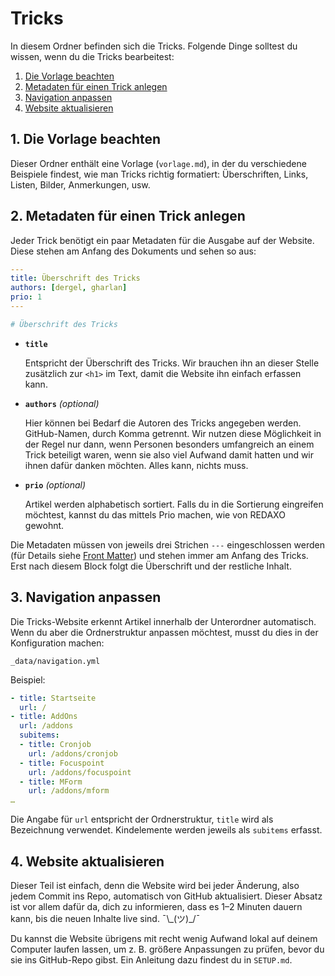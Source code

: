 # Tricks

In diesem Ordner befinden sich die Tricks. Folgende Dinge solltest du wissen, wenn du die Tricks bearbeitest:

1. [Die Vorlage beachten](./#vorlage)
2. [Metadaten für einen Trick anlegen](./#metadaten)
3. [Navigation anpassen](./#navigation)
4. [Website aktualisieren](./#website-update)

## 1. Die Vorlage beachten

Dieser Ordner enthält eine Vorlage \(`vorlage.md`\), in der du verschiedene Beispiele findest, wie man Tricks richtig formatiert: Überschriften, Links, Listen, Bilder, Anmerkungen, usw.

## 2. Metadaten für einen Trick anlegen

Jeder Trick benötigt ein paar Metadaten für die Ausgabe auf der Website. Diese stehen am Anfang des Dokuments und sehen so aus:

```yaml
---
title: Überschrift des Tricks
authors: [dergel, gharlan]
prio: 1
---

# Überschrift des Tricks
```

* **`title`**  

   Entspricht der Überschrift des Tricks. Wir brauchen ihn an dieser Stelle zusätzlich zur `<h1>` im Text, damit die Website ihn einfach erfassen kann.

* **`authors`** _\(optional\)_  

  Hier können bei Bedarf die Autoren des Tricks angegeben werden. GitHub-Namen, durch Komma getrennt. Wir nutzen diese Möglichkeit in der Regel nur dann, wenn Personen besonders umfangreich an einem Trick beteiligt waren, wenn sie also viel Aufwand damit hatten und wir ihnen dafür danken möchten. Alles kann, nichts muss.

* **`prio`** _\(optional\)_  

  Artikel werden alphabetisch sortiert. Falls du in die Sortierung eingreifen möchtest, kannst du das mittels Prio machen, wie von REDAXO gewohnt.

Die Metadaten müssen von jeweils drei Strichen `---` eingeschlossen werden \(für Details siehe [Front Matter](https://jekyllrb.com/docs/frontmatter/)\) und stehen immer am Anfang des Tricks. Erst nach diesem Block folgt die Überschrift und der restliche Inhalt.

## 3. Navigation anpassen

Die Tricks-Website erkennt Artikel innerhalb der Unterordner automatisch. Wenn du aber die Ordnerstruktur anpassen möchtest, musst du dies in der Konfiguration machen:

`_data/navigation.yml`

Beispiel:

```yaml
- title: Startseite
  url: /
- title: AddOns
  url: /addons
  subitems:
  - title: Cronjob
    url: /addons/cronjob
  - title: Focuspoint
    url: /addons/focuspoint
  - title: MForm
    url: /addons/mform
…
```

Die Angabe für `url` entspricht der Ordnerstruktur, `title` wird als Bezeichnung verwendet. Kindelemente werden jeweils als `subitems` erfasst.

## 4. Website aktualisieren

Dieser Teil ist einfach, denn die Website wird bei jeder Änderung, also jedem Commit ins Repo, automatisch von GitHub aktualisiert. Dieser Absatz ist vor allem dafür da, dich zu informieren, dass es 1–2 Minuten dauern kann, bis die neuen Inhalte live sind. ¯\\_\(ツ\)\_/¯

Du kannst die Website übrigens mit recht wenig Aufwand lokal auf deinem Computer laufen lassen, um z. B. größere Anpassungen zu prüfen, bevor du sie ins GitHub-Repo gibst. Ein Anleitung dazu findest du in `SETUP.md`.

